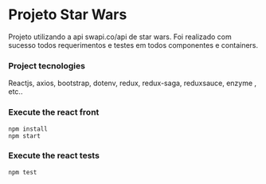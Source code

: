 # Projeto Star Wars

Projeto utilizando a api swapi.co/api de star wars. Foi realizado com sucesso todos requerimentos e testes em todos componentes e containers.

### Project tecnologies

Reactjs, axios, bootstrap, dotenv, redux, redux-saga, reduxsauce, enzyme , etc..

### Execute the react front
```
npm install
npm start
```

### Execute the react tests
```
npm test
```